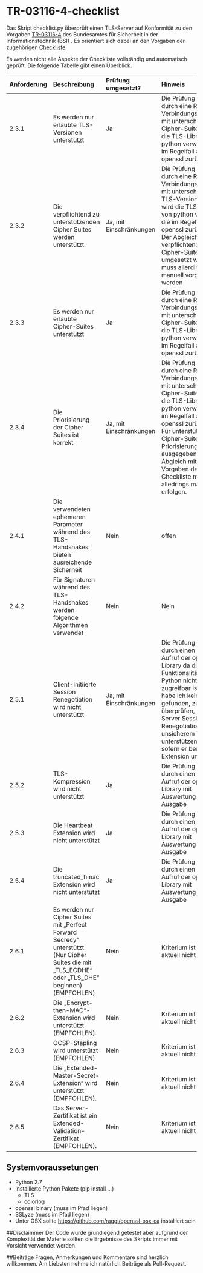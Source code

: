 # TR-03116-4-checklist
Das Skript checklist.py überprüft einen TLS-Server auf Konformität zu den Vorgaben [TR-03116-4](https://www.bsi.bund.de/SharedDocs/Downloads/DE/BSI/Publikationen/TechnischeRichtlinien/TR03116/BSI-TR-03116-4.pdf?__blob=publicationFile&v=2) des Bundesamtes für Sicherheit in der Informationstechnik (BSI) . Es orientiert sich dabei an den Vorgaben der zugehörigen [Checkliste](https://www.bsi.bund.de/SharedDocs/Downloads/DE/BSI/Publikationen/TechnischeRichtlinien/TR03116/TLS-Checkliste.pdf?__blob=publicationFile&v=2).

Es werden nicht alle Aspekte der Checkliste vollständig und automatisch geprüft. Die folgende Tabelle gibt einen Überblick.


| Anforderung | Beschreibung                                                                                                                                       | Prüfung umgesetzt?      | Hinweis                                                                                                                                                                                                                                                                                                                                         |
|:------------|:---------------------------------------------------------------------------------------------------------------------------------------------------|:------------------------|:------------------------------------------------------------------------------------------------------------------------------------------------------------------------------------------------------------------------------------------------------------------------------------------------------------------------------------------------|
| 2.3.1       | Es werden nur erlaubte TLS-Versionen unterstützt                                                                                                   | Ja                      | Die Prüfung erfolgt durch eine Reihe von Verbindungsversuchen mit unterschiedlichen Cipher-Suites. Es wird die TLS-Library von python verwendet, die im Regelfall auf openssl zurückfällt.                                                                                                                                                      |
| 2.3.2       | Die verpflichtend zu unterstützenden Cipher Suites werden unterstützt.                                                                             | Ja, mit Einschränkungen | Die Prüfung erfolgt durch eine Reihe von Verbindungsversuchen mit unterschiedlichen TLS-Versionen. Es wird die TLS-Library von python verwendet, die im Regelfall auf openssl zurückfällt. Der Abgleich, ob die verpflichtenden Cipher-Suites umgesetzt wurden, muss allerdings manuell vorgenommen werden                                      |
| 2.3.3       | Es werden nur erlaubte Cipher-Suites unterstützt                                                                                                   | Ja                      | Die Prüfung erfolgt durch eine Reihe von Verbindungsversuchen mit unterschiedlichen Cipher-Suites. Es wird die TLS-Library von python verwendet, die im Regelfall auf openssl zurückfällt.                                                                                                                                                      |
| 2.3.4       | Die Priorisierung der Cipher Suites ist korrekt                                                                                                    | Ja, mit Einschränkungen | Die Prüfung erfolgt durch eine Reihe von Verbindungsversuchen mit unterschiedlichen Cipher-Suites. Es wird die TLS-Library von python verwendet, die im Regelfall auf openssl zurückfällt. Für unterstützte Cipher-Suites wird die Priorisierung mit ausgegeben. Der Abgleich mit den Vorgaben der Checkliste muss alledrings manuell erfolgen. |
| 2.4.1       | Die verwendeten ephemeren Parameter während des TLS-Handshakes bieten ausreichende Sicherheit                                                      | Nein                    | offen                                                                                                                                                                                                                                                                                                                                           |
| 2.4.2       | Für Signaturen während des TLS-Handshakes werden folgende Algorithmen verwendet                                                                    | Nein                    | Nein                      | Die Checkliste sieht für diesen Punkt explizit eine Prüfung der Konfigurationsdatei vor                                                                                                                                                                                                                             |
| 2.5.1       | Client-initiierte Session Renegotiation wird nicht unterstützt                                                                                     | Ja, mit Einschränkungen | Die Prüfung erfolgt durch einen direkten Aufruf der openssl Library da diese Funktionalität in Python nicht zugreifbar ist. Leider habe ich keinen Weg gefunden, zu überprüfen, ob ein Server Session-Renegotiation auch auf unsicherem Wege unterstützen würde sofern er bereits die Extension unterstützt                                     |
| 2.5.2       | TLS-Kompression wird nicht unterstützt                                                                                                             | Ja                      | Die Prüfung erfolgt durch einen direkten Aufruf der openssl Library mit Auswertung der Ausgabe                                                                                                                                                                                                                                                  |
| 2.5.3       | Die Heartbeat Extension wird nicht unterstützt                                                                                                     | Ja                      | Die Prüfung erfolgt durch einen direkten Aufruf der openssl Library mit Auswertung der Ausgabe                                                                                                                                                                                                                                                  |
| 2.5.4       | Die truncated_hmac Extension wird nicht unterstützt                                                                                                | Ja                      | Die Prüfung erfolgt durch einen direkten Aufruf der openssl Library mit Auswertung der Ausgabe                                                                                                                                                                                                                                                  |
| 2.6.1       | Es werden nur Cipher Suites mit „Perfect Forward Secrecy“ unterstützt. (Nur Cipher Suites die mit „TLS_ECDHE“ oder „TLS_DHE“ beginnen) (EMPFOHLEN) | Nein                    | Kriterium ist optional, aktuell nicht umgesetzt                                                                                                                                                                                                                                                                                                 |
| 2.6.2       | Die „Encrypt-then-MAC“-Extension wird unterstützt (EMPFOHLEN).                                                                                     | Nein                    | Kriterium ist optional, aktuell nicht umgesetzt                                                                                                                                                                                                                                                                                                 |
| 2.6.3       | OCSP-Stapling wird unterstützt (EMPFOHLEN)                                                                                                         | Nein                    | Kriterium ist optional, aktuell nicht umgesetzt                                                                                                                                                                                                                                                                                                 |
| 2.6.4       | Die „Extended-Master-Secret-Extension“ wird unterstützt (EMPFOHLEN).                                                                               | Nein                    | Kriterium ist optional, aktuell nicht umgesetzt                                                                                                                                                                                                                                                                                                 |
| 2.6.5       | Das Server-Zertifikat ist ein Extended-Validation-Zertifikat (EMPFOHLEN).                                                                          | Nein                    | Kriterium ist optional, aktuell nicht umgesetzt                                                                                                                                                                                                                                                                                                 |


## Systemvoraussetungen
* Python 2.7
* Installierte Python Pakete (pip install ...)
  * TLS
  * colorlog
* openssl binary (muss im Pfad liegen)
* SSLyze (muss im Pfad liegen)
* Unter OSX sollte https://github.com/raggi/openssl-osx-ca installiert sein 

##Disclaimmer
Der Code wurde grundlegend getestet aber aufgrund der Komplexität der Materie sollten die Ergebnisse des Skripts immer mit Vorsicht verwendet werden.

##Beiträge
Fragen, Anmerkungen und Kommentare sind herzlich willkommen. Am Liebsten nehme ich natürlich Beiträge als Pull-Request.
